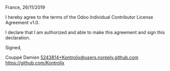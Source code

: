France, 26/11/2019

I hereby agree to the terms of the Odoo Individual Contributor License
Agreement v1.0.

I declare that I am authorized and able to make this agreement and sign this
declaration.

Signed,

Couppé Damien 5243814+Kontrolix@users.noreply.github.com https://github.com/Kontrolix
